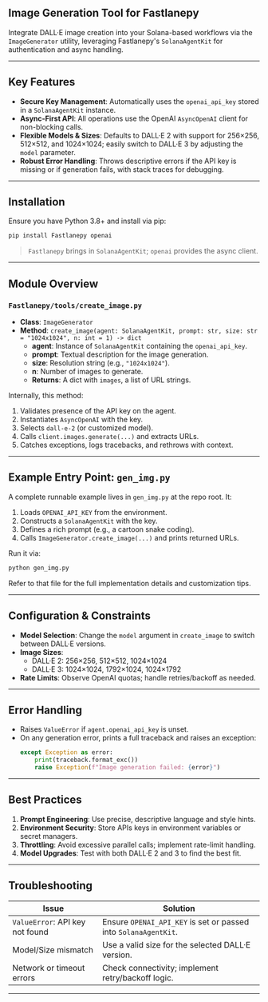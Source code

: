 ## Image Generation Tool for Fastlanepy

Integrate DALL·E image creation into your Solana-based workflows via the `ImageGenerator` utility, leveraging Fastlanepy's `SolanaAgentKit` for authentication and async handling.

---

## Key Features

-  **Secure Key Management**: Automatically uses the `openai_api_key` stored in a `SolanaAgentKit` instance.
-  **Async-First API**: All operations use the OpenAI `AsyncOpenAI` client for non-blocking calls.
-  **Flexible Models & Sizes**: Defaults to DALL·E 2 with support for 256×256, 512×512, and 1024×1024; easily switch to DALL·E 3 by adjusting the `model` parameter.
-  **Robust Error Handling**: Throws descriptive errors if the API key is missing or if generation fails, with stack traces for debugging.

---

## Installation

Ensure you have Python 3.8+ and install via pip:

```bash
pip install Fastlanepy openai
```

> `Fastlanepy` brings in `SolanaAgentKit`; `openai` provides the async client.

---

## Module Overview

### `Fastlanepy/tools/create_image.py`

- **Class**: `ImageGenerator`
- **Method**: `create_image(agent: SolanaAgentKit, prompt: str, size: str = "1024x1024", n: int = 1) -> dict`
  - **agent**: Instance of `SolanaAgentKit` containing the `openai_api_key`.
  - **prompt**: Textual description for the image generation.
  - **size**: Resolution string (e.g., `"1024x1024"`).
  - **n**: Number of images to generate.
  - **Returns**: A dict with `images`, a list of URL strings.

Internally, this method:

1. Validates presence of the API key on the agent.
2. Instantiates `AsyncOpenAI` with the key.
3. Selects `dall-e-2` (or customized model).
4. Calls `client.images.generate(...)` and extracts URLs.
5. Catches exceptions, logs tracebacks, and rethrows with context.

---

## Example Entry Point: `gen_img.py`

A complete runnable example lives in `gen_img.py` at the repo root. It:

1. Loads `OPENAI_API_KEY` from the environment.
2. Constructs a `SolanaAgentKit` with the key.
3. Defines a rich prompt (e.g., a cartoon snake coding).
4. Calls `ImageGenerator.create_image(...)` and prints returned URLs.

Run it via:

```bash
python gen_img.py
```

Refer to that file for the full implementation details and customization tips.

---

## Configuration & Constraints

- **Model Selection**: Change the `model` argument in `create_image` to switch between DALL·E versions.
- **Image Sizes**:
  - DALL·E 2: 256×256, 512×512, 1024×1024
  - DALL·E 3: 1024×1024, 1792×1024, 1024×1792
- **Rate Limits**: Observe OpenAI quotas; handle retries/backoff as needed.

---

## Error Handling

- Raises `ValueError` if `agent.openai_api_key` is unset.
- On any generation error, prints a full traceback and raises an exception:
  ```python
  except Exception as error:
      print(traceback.format_exc())
      raise Exception(f"Image generation failed: {error}")
  ```

---

## Best Practices

1. **Prompt Engineering**: Use precise, descriptive language and style hints.
2. **Environment Security**: Store APIs keys in environment variables or secret managers.
3. **Throttling**: Avoid excessive parallel calls; implement rate-limit handling.
4. **Model Upgrades**: Test with both DALL·E 2 and 3 to find the best fit.

---

## Troubleshooting

| Issue                            | Solution                                                         |
|----------------------------------|------------------------------------------------------------------|
| `ValueError`: API key not found  | Ensure `OPENAI_API_KEY` is set or passed into `SolanaAgentKit`.  |
| Model/Size mismatch              | Use a valid size for the selected DALL·E version.                |
| Network or timeout errors        | Check connectivity; implement retry/backoff logic.               |

---
